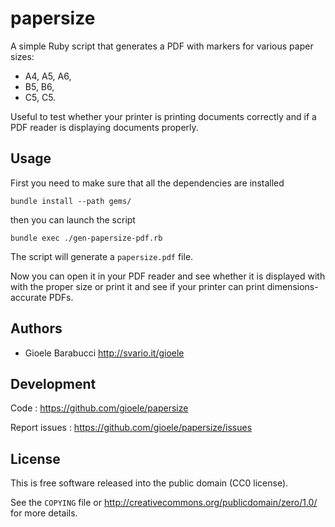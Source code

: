 papersize
=========

A simple Ruby script that generates a PDF with markers for various paper sizes:

* A4, A5, A6,
* B5, B6,
* C5, C5.

Useful to test whether your printer is printing documents correctly and if a
PDF reader is displaying documents properly.


Usage
-----

First you need to make sure that all the dependencies are installed

    bundle install --path gems/

then you can launch the script

    bundle exec ./gen-papersize-pdf.rb

The script will generate a `papersize.pdf` file.

Now you can open it in your PDF reader and see whether it is displayed with
with the proper size or print it and see if your printer can print
dimensions-accurate PDFs.


Authors
-------

* Gioele Barabucci <http://svario.it/gioele>


Development
-----------

Code
: <https://github.com/gioele/papersize>

Report issues
: <https://github.com/gioele/papersize/issues>


License
-------

This is free software released into the public domain (CC0 license).

See the `COPYING` file or <http://creativecommons.org/publicdomain/zero/1.0/>
for more details.
